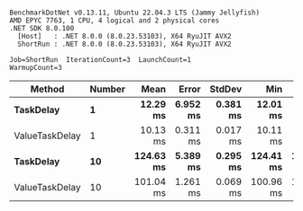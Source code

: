 ```

BenchmarkDotNet v0.13.11, Ubuntu 22.04.3 LTS (Jammy Jellyfish)
AMD EPYC 7763, 1 CPU, 4 logical and 2 physical cores
.NET SDK 8.0.100
  [Host]   : .NET 8.0.0 (8.0.23.53103), X64 RyuJIT AVX2
  ShortRun : .NET 8.0.0 (8.0.23.53103), X64 RyuJIT AVX2

Job=ShortRun  IterationCount=3  LaunchCount=1  
WarmupCount=3  

```
| Method         | Number | Mean      | Error    | StdDev   | Min       | Max       | Allocated |
|--------------- |------- |----------:|---------:|---------:|----------:|----------:|----------:|
| **TaskDelay**      | **1**      |  **12.29 ms** | **6.952 ms** | **0.381 ms** |  **12.01 ms** |  **12.72 ms** |     **352 B** |
| ValueTaskDelay | 1      |  10.13 ms | 0.311 ms | 0.017 ms |  10.11 ms |  10.14 ms |     192 B |
| **TaskDelay**      | **10**     | **124.63 ms** | **5.389 ms** | **0.295 ms** | **124.41 ms** | **124.97 ms** |    **2104 B** |
| ValueTaskDelay | 10     | 101.04 ms | 1.261 ms | 0.069 ms | 100.96 ms | 101.09 ms |     381 B |
